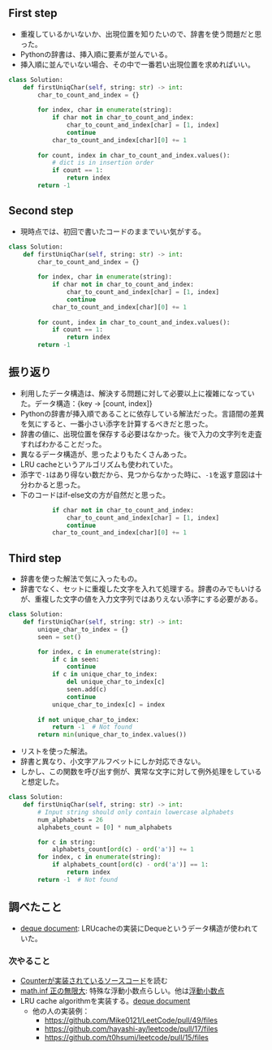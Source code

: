 ## First step

- 重複しているかいないか、出現位置を知りたいので、辞書を使う問題だと思った。
- Pythonの辞書は、挿入順に要素が並んでいる。
- 挿入順に並んでいない場合、その中で一番若い出現位置を求めればいい。

```python
class Solution:
    def firstUniqChar(self, string: str) -> int:
        char_to_count_and_index = {}
        
        for index, char in enumerate(string):
            if char not in char_to_count_and_index:
                char_to_count_and_index[char] = [1, index]
                continue
            char_to_count_and_index[char][0] += 1
        
        for count, index in char_to_count_and_index.values():
            # dict is in insertion order
            if count == 1:
                return index
        return -1
```


## Second step

- 現時点では、初回で書いたコードのままでいい気がする。

```python
class Solution:
    def firstUniqChar(self, string: str) -> int:
        char_to_count_and_index = {}
        
        for index, char in enumerate(string):
            if char not in char_to_count_and_index:
                char_to_count_and_index[char] = [1, index]
                continue
            char_to_count_and_index[char][0] += 1
        
        for count, index in char_to_count_and_index.values():
            if count == 1:
                return index
        return -1
```


## 振り返り

- 利用したデータ構造は、解決する問題に対して必要以上に複雑になっていた。データ構造：{key -> [count, index]}
- Pythonの辞書が挿入順であることに依存している解法だった。言語間の差異を気にすると、一番小さい添字を計算するべきだと思った。
- 辞書の値に、出現位置を保存する必要はなかった。後で入力の文字列を走査すればわかることだった。
- 異なるデータ構造が、思ったよりもたくさんあった。
- LRU cacheというアルゴリズムも使われていた。
- 添字で`-1`はあり得ない数だから、見つからなかった時に、`-1`を返す意図は十分わかると思った。
- 下のコードはif-else文の方が自然だと思った。

```python
            if char not in char_to_count_and_index:
                char_to_count_and_index[char] = [1, index]
                continue
            char_to_count_and_index[char][0] += 1
```


## Third step

- 辞書を使った解法で気に入ったもの。
- 辞書でなく、セットに重複した文字を入れて処理する。辞書のみでもいけるが、重複した文字の値を入力文字列ではありえない添字にする必要がある。

```python
class Solution:
    def firstUniqChar(self, string: str) -> int:
        unique_char_to_index = {}
        seen = set()

        for index, c in enumerate(string):
            if c in seen:
                continue
            if c in unique_char_to_index:
                del unique_char_to_index[c]
                seen.add(c)
                continue
            unique_char_to_index[c] = index
        
        if not unique_char_to_index:
            return -1  # Not found
        return min(unique_char_to_index.values())
```

- リストを使った解法。
- 辞書と異なり、小文字アルフベットにしか対応できない。
- しかし、この関数を呼び出す側が、異常な文字に対して例外処理をしていると想定した。

```python
class Solution:
    def firstUniqChar(self, string: str) -> int:
        # Input string should only contain lowercase alphabets
        num_alphabets = 26
        alphabets_count = [0] * num_alphabets

        for c in string:
            alphabets_count[ord(c) - ord('a')] += 1
        for index, c in enumerate(string):
            if alphabets_count[ord(c) - ord('a')] == 1:
                return index
        return -1  # Not found
```


## 調べたこと

- [deque document](https://docs.python.org/3/library/collections.html#collections.deque): LRUcacheの実装にDequeというデータ構造が使われていた。


 ### 次やること
 
 - [Counterが実装されているソースコード](https://github.com/python/cpython/blob/main/Lib/collections/__init__.py)を読む
-  [math.inf 正の無限大](https://docs.python.org/3/library/math.html#math.inf): 特殊な浮動小数点らしい。他は[浮動小数点](https://ja.wikipedia.org/wiki/%E6%B5%AE%E5%8B%95%E5%B0%8F%E6%95%B0%E7%82%B9%E6%95%B0)
- LRU cache algorithmを実装する。[deque document](https://docs.python.org/3/library/collections.html#collections.deque)
	- 他の人の実装例：
		- https://github.com/Mike0121/LeetCode/pull/49/files
		- https://github.com/hayashi-ay/leetcode/pull/17/files
		- https://github.com/t0hsumi/leetcode/pull/15/files
